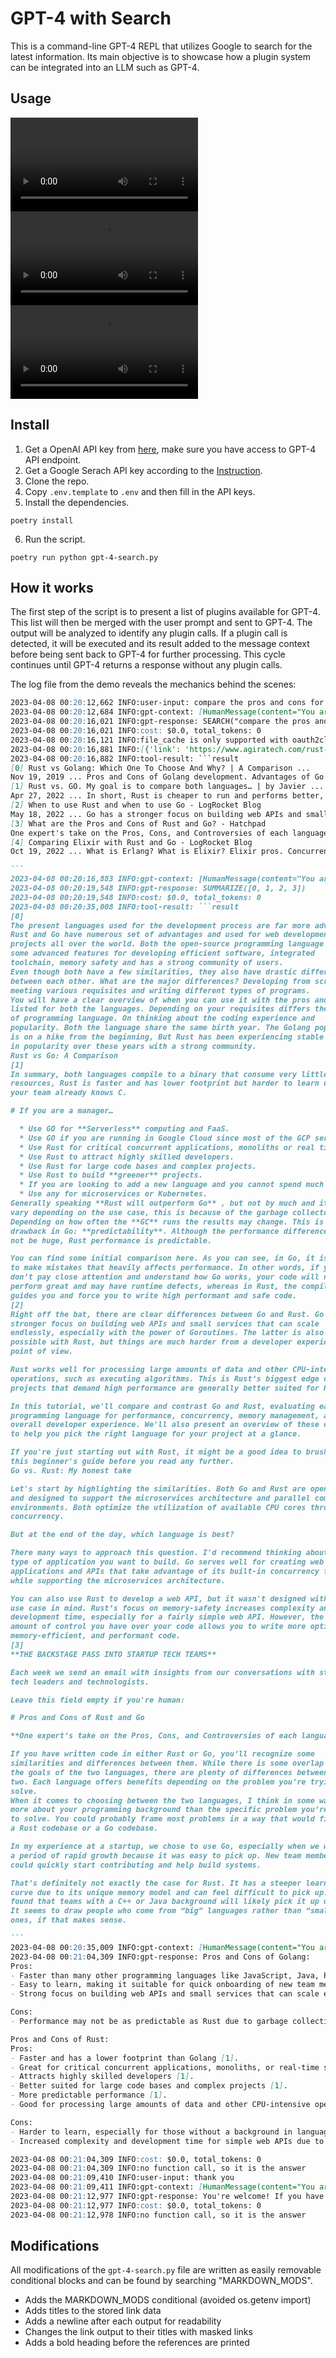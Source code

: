 # GPT-4 with Search

This is a command-line GPT-4 REPL that utilizes Google to search for the latest information. Its main objective is to showcase how a plugin system can be integrated into an LLM such as GPT-4.

## Usage

<video src='https://user-images.githubusercontent.com/9637710/230850187-dcc847c3-5c56-4e36-9f42-b48474915c66.mp4'></video>
<video src='https://user-images.githubusercontent.com/9637710/230764961-ea90e864-e01d-4d41-96e3-1cacf44e5e14.mp4'></video>
<video src='https://user-images.githubusercontent.com/9637710/230764959-dccc567e-0639-4b71-92c9-9fa35d4eb8ee.mp4'></video>

## Install

1. Get a OpenAI API key from [here](https://platform.openai.com/account/api-keys), make sure you have access to GPT-4 API endpoint.
2. Get a Google Serach API key according to the [Instruction](https://stackoverflow.com/questions/37083058/programmatically-searching-google-in-python-using-custom-search).
3. Clone the repo.
4. Copy `.env.template` to `.env` and then fill in the API keys.
5. Install the dependencies.
```
poetry install
```
6. Run the script.
```
poetry run python gpt-4-search.py
```

## How it works

The first step of the script is to present a list of plugins available for GPT-4. This list will then be merged with the user prompt and sent to GPT-4. The output will be analyzed to identify any plugin calls. If a plugin call is detected, it will be executed and its result added to the message context before being sent back to GPT-4 for further processing. This cycle continues until GPT-4 returns a response without any plugin calls.

The log file from the demo reveals the mechanics behind the scenes:

````markdown
2023-04-08 00:20:12,662 INFO:user-input: compare the pros and cons for golang and rust
2023-04-08 00:20:12,684 INFO:gpt-context: [HumanMessage(content="You are an helpful and kind assistant to answer questions that can use tools to interact with real world and get access to the latest information. You can call one of the following functions:\n- SEARCH(query: string) searches the web, and returns the top snippets, it'll be better if the query string is in english\n- SUMMARIZE(snippet_ids: uint[]) click into the search result, useful when you want to investigate the detail of the search result\n- PYTHON(code: string) evaluates the code in a python interpreter, wrap code in triple quotes\nIn each response, you must start with a function call. Don't explain why you use a tool. If you cannot figure out the answer, you say ’I don’t know’. When you are generating answers according to the search result, link your answers to the snippet id and use the same language as the questioner\nQ:compare the pros and cons for golang and rust", additional_kwargs={})]
2023-04-08 00:20:16,021 INFO:gpt-response: SEARCH("compare the pros and cons of golang and rust")
2023-04-08 00:20:16,021 INFO:cost: $0.0, total_tokens: 0
2023-04-08 00:20:16,121 INFO:file_cache is only supported with oauth2client<4.0.0
2023-04-08 00:20:16,881 INFO:[{'link': 'https://www.agiratech.com/rust-vs-go', 'query': 'compare the pros and cons of golang and rust'}, {'link': 'https://itnext.io/rust-vs-go-cc38b7048181', 'query': 'compare the pros and cons of golang and rust'}, {'link': 'https://blog.logrocket.com/when-to-use-rust-when-to-use-golang/', 'query': 'compare the pros and cons of golang and rust'}, {'link': 'https://www.myhatchpad.com/insight/choosing-between-rust-or-go/', 'query': 'compare the pros and cons of golang and rust'}, {'link': 'https://blog.logrocket.com/comparing-elixir-rust-go/', 'query': 'compare the pros and cons of golang and rust'}]
2023-04-08 00:20:16,882 INFO:tool-result: ```result
[0] Rust vs Golang: Which One To Choose And Why? | A Comparison ...
Nov 19, 2019 ... Pros and Cons of Golang development. Advantages of Go. Golang is faster than many other programming languages like JavaScript, Java, Python, ...
[1] Rust vs. GO. My goal is to compare both languages… | by Javier ...
Apr 27, 2022 ... In short, Rust is cheaper to run and performs better, also Rust programmers are extremely good, if you use Rust you will attract talent. The ...
[2] When to use Rust and when to use Go - LogRocket Blog
May 18, 2022 ... Go has a stronger focus on building web APIs and small services that can scale endlessly, especially with the power of Goroutines. The latter is ...
[3] What are the Pros and Cons of Rust and Go? - Hatchpad
One expert's take on the Pros, Cons, and Controversies of each language. If you have written code in either Rust or Go, you'll recognize some similarities ...
[4] Comparing Elixir with Rust and Go - LogRocket Blog
Oct 19, 2022 ... What is Erlang? What is Elixir? Elixir pros. Concurrency and scalability; Fault-tolerance; Easier learning curve. Elixir cons. Dynamically typed ...

```
2023-04-08 00:20:16,883 INFO:gpt-context: [HumanMessage(content="You are an helpful and kind assistant to answer questions that can use tools to interact with real world and get access to the latest information. You can call one of the following functions:\n- SEARCH(query: string) searches the web, and returns the top snippets, it'll be better if the query string is in english\n- SUMMARIZE(snippet_ids: uint[]) click into the search result, useful when you want to investigate the detail of the search result\n- PYTHON(code: string) evaluates the code in a python interpreter, wrap code in triple quotes\nIn each response, you must start with a function call. Don't explain why you use a tool. If you cannot figure out the answer, you say ’I don’t know’. When you are generating answers according to the search result, link your answers to the snippet id and use the same language as the questioner\nQ:compare the pros and cons for golang and rust", additional_kwargs={}), AIMessage(content='SEARCH("compare the pros and cons of golang and rust")', additional_kwargs={}), AIMessage(content="```result\n[0] Rust vs Golang: Which One To Choose And Why? | A Comparison ...\nNov 19, 2019 ... Pros and Cons of Golang development. Advantages of Go. Golang is faster than many other programming languages like JavaScript, Java, Python,\xa0...\n[1] Rust vs. GO. My goal is to compare both languages… | by Javier ...\nApr 27, 2022 ... In short, Rust is cheaper to run and performs better, also Rust programmers are extremely good, if you use Rust you will attract talent. The\xa0...\n[2] When to use Rust and when to use Go - LogRocket Blog\nMay 18, 2022 ... Go has a stronger focus on building web APIs and small services that can scale endlessly, especially with the power of Goroutines. The latter is\xa0...\n[3] What are the Pros and Cons of Rust and Go? - Hatchpad\nOne expert's take on the Pros, Cons, and Controversies of each language. If you have written code in either Rust or Go, you'll recognize some similarities\xa0...\n[4] Comparing Elixir with Rust and Go - LogRocket Blog\nOct 19, 2022 ... What is Erlang? What is Elixir? Elixir pros. Concurrency and scalability; Fault-tolerance; Easier learning curve. Elixir cons. Dynamically typed\xa0...\n\n```", additional_kwargs={})]
2023-04-08 00:20:19,548 INFO:gpt-response: SUMMARIZE([0, 1, 2, 3])
2023-04-08 00:20:19,548 INFO:cost: $0.0, total_tokens: 0
2023-04-08 00:20:35,008 INFO:tool-result: ```result
[0]
The present languages used for the development process are far more advanced.
Rust and Go have numerous set of advantages and used for web development
projects all over the world. Both the open-source programming language offers
some advanced features for developing efficient software, integrated
toolchain, memory safety and has a strong community of users.  
Even though both have a few similarities, they also have drastic differences
between each other. What are the major differences? Developing from scratch,
meeting various requisites and writing different types of programs.  
You will have a clear overview of when you can use it with the pros and cons
listed for both the languages. Depending on your requisites differs the choice
of programming language. On thinking about the coding experience and
popularity. Both the language share the same birth year. The Golang popularity
is on a hike from the beginning, But Rust has been experiencing stable growth
in popularity over these years with a strong community.
Rust vs Go: A Comparison
[1]
In summary, both languages compile to a binary that consume very little
resources, Rust is faster and has lower footprint but harder to learn unless
your team already knows C.

# If you are a manager…

  * Use GO for **Serverless** computing and FaaS.
  * Use GO if you are running in Google Cloud since most of the GCP services are based on GO APIs.
  * Use Rust for critical concurrent applications, monoliths or real time systems.
  * Use Rust to attract highly skilled developers.
  * Use Rust for large code bases and complex projects.
  * Use Rust to build **greener** projects.
  * If you are looking to add a new language and you cannot spend much time learning it, GO is easier to adopt than Rust.
  * Use any for microservices or Kubernetes.
Generally speaking **Rust will outperform Go** , but not by much and it will
vary depending on the use case, this is because of the garbage collector.
Depending on how often the **GC** runs the results may change. This is a
drawback in Go: **predictability**. Although the performance differences may
not be huge, Rust performance is predictable.

You can find some initial comparison here. As you can see, in Go, it is easy
to make mistakes that heavily affects performance. In other words, if you
don’t pay close attention and understand how Go works, your code will not
perform great and may have runtime defects, whereas in Rust, the compiler
guides you and force you to write high performant and safe code.
[2]
Right off the bat, there are clear differences between Go and Rust. Go has a
stronger focus on building web APIs and small services that can scale
endlessly, especially with the power of Goroutines. The latter is also
possible with Rust, but things are much harder from a developer experience
point of view.

Rust works well for processing large amounts of data and other CPU-intensive
operations, such as executing algorithms. This is Rust’s biggest edge over Go;
projects that demand high performance are generally better suited for Rust.

In this tutorial, we'll compare and contrast Go and Rust, evaluating each
programming language for performance, concurrency, memory management, and the
overall developer experience. We'll also present an overview of these elements
to help you pick the right language for your project at a glance.

If you're just starting out with Rust, it might be a good idea to brush up on
this beginner's guide before you read any further.
Go vs. Rust: My honest take

Let's start by highlighting the similarities. Both Go and Rust are open-source
and designed to support the microservices architecture and parallel computing
environments. Both optimize the utilization of available CPU cores through
concurrency.

But at the end of the day, which language is best?

There many ways to approach this question. I'd recommend thinking about what
type of application you want to build. Go serves well for creating web
applications and APIs that take advantage of its built-in concurrency features
while supporting the microservices architecture.

You can also use Rust to develop a web API, but it wasn't designed with this
use case in mind. Rust’s focus on memory-safety increases complexity and
development time, especially for a fairly simple web API. However, the larger
amount of control you have over your code allows you to write more optimized,
memory-efficient, and performant code.
[3]
**THE BACKSTAGE PASS INTO STARTUP TECH TEAMS**

Each week we send an email with insights from our conversations with startup
tech leaders and technologists.

Leave this field empty if you're human:

# Pros and Cons of Rust and Go

**One expert’s take on the Pros, Cons, and Controversies of each language.**

If you have written code in either Rust or Go, you’ll recognize some
similarities and differences between them. While there is some overlap between
the goals of the two languages, there are plenty of differences between the
two. Each language offers benefits depending on the problem you’re trying to
solve.
When it comes to choosing between the two languages, I think in some ways it’s
more about your programming background than the specific problem you’re trying
to solve. You could probably frame most problems in a way that would fit into
a Rust codebase or a Go codebase.

In my experience at a startup, we chose to use Go, especially when we were in
a period of rapid growth because it was easy to pick up. New team members
could quickly start contributing and help build systems.

That’s definitely not exactly the case for Rust. It has a steeper learning
curve due to its unique memory model and can feel difficult to pick up. I’ve
found that teams with a C++ or Java background will likely pick it up quickly.
It seems to draw people who come from “big” languages rather than “small”
ones, if that makes sense.

```
2023-04-08 00:20:35,009 INFO:gpt-context: [HumanMessage(content="You are an helpful and kind assistant to answer questions that can use tools to interact with real world and get access to the latest information. You can call one of the following functions:\n- SEARCH(query: string) searches the web, and returns the top snippets, it'll be better if the query string is in english\n- SUMMARIZE(snippet_ids: uint[]) click into the search result, useful when you want to investigate the detail of the search result\n- PYTHON(code: string) evaluates the code in a python interpreter, wrap code in triple quotes\nIn each response, you must start with a function call. Don't explain why you use a tool. If you cannot figure out the answer, you say ’I don’t know’. When you are generating answers according to the search result, link your answers to the snippet id and use the same language as the questioner\nQ:compare the pros and cons for golang and rust", additional_kwargs={}), AIMessage(content='SEARCH("compare the pros and cons of golang and rust")', additional_kwargs={}), AIMessage(content="```result\n[0] Rust vs Golang: Which One To Choose And Why? | A Comparison ...\nNov 19, 2019 ... Pros and Cons of Golang development. Advantages of Go. Golang is faster than many other programming languages like JavaScript, Java, Python,\xa0...\n[1] Rust vs. GO. My goal is to compare both languages… | by Javier ...\nApr 27, 2022 ... In short, Rust is cheaper to run and performs better, also Rust programmers are extremely good, if you use Rust you will attract talent. The\xa0...\n[2] When to use Rust and when to use Go - LogRocket Blog\nMay 18, 2022 ... Go has a stronger focus on building web APIs and small services that can scale endlessly, especially with the power of Goroutines. The latter is\xa0...\n[3] What are the Pros and Cons of Rust and Go? - Hatchpad\nOne expert's take on the Pros, Cons, and Controversies of each language. If you have written code in either Rust or Go, you'll recognize some similarities\xa0...\n[4] Comparing Elixir with Rust and Go - LogRocket Blog\nOct 19, 2022 ... What is Erlang? What is Elixir? Elixir pros. Concurrency and scalability; Fault-tolerance; Easier learning curve. Elixir cons. Dynamically typed\xa0...\n\n```", additional_kwargs={}), AIMessage(content='SUMMARIZE([0, 1, 2, 3])', additional_kwargs={}), AIMessage(content="```result\n[0]\nThe present languages used for the development process are far more advanced.\nRust and Go have numerous set of advantages and used for web development\nprojects all over the world. Both the open-source programming language offers\nsome advanced features for developing efficient software, integrated\ntoolchain, memory safety and has a strong community of users.  \nEven though both have a few similarities, they also have drastic differences\nbetween each other. What are the major differences? Developing from scratch,\nmeeting various requisites and writing different types of programs.  \nYou will have a clear overview of when you can use it with the pros and cons\nlisted for both the languages. Depending on your requisites differs the choice\nof programming language. On thinking about the coding experience and\npopularity. Both the language share the same birth year. The Golang popularity\nis on a hike from the beginning, But Rust has been experiencing stable growth\nin popularity over these years with a strong community.\nRust vs Go: A Comparison\n[1]\nIn summary, both languages compile to a binary that consume very little\nresources, Rust is faster and has lower footprint but harder to learn unless\nyour team already knows C.\n\n# If you are a manager…\n\n  * Use GO for **Serverless** computing and FaaS.\n  * Use GO if you are running in Google Cloud since most of the GCP services are based on GO APIs.\n  * Use Rust for critical concurrent applications, monoliths or real time systems.\n  * Use Rust to attract highly skilled developers.\n  * Use Rust for large code bases and complex projects.\n  * Use Rust to build **greener** projects.\n  * If you are looking to add a new language and you cannot spend much time learning it, GO is easier to adopt than Rust.\n  * Use any for microservices or Kubernetes.\nGenerally speaking **Rust will outperform Go** , but not by much and it will\nvary depending on the use case, this is because of the garbage collector.\nDepending on how often the **GC** runs the results may change. This is a\ndrawback in Go: **predictability**. Although the performance differences may\nnot be huge, Rust performance is predictable.\n\nYou can find some initial comparison here. As you can see, in Go, it is easy\nto make mistakes that heavily affects performance. In other words, if you\ndon’t pay close attention and understand how Go works, your code will not\nperform great and may have runtime defects, whereas in Rust, the compiler\nguides you and force you to write high performant and safe code.\n[2]\nRight off the bat, there are clear differences between Go and Rust. Go has a\nstronger focus on building web APIs and small services that can scale\nendlessly, especially with the power of Goroutines. The latter is also\npossible with Rust, but things are much harder from a developer experience\npoint of view.\n\nRust works well for processing large amounts of data and other CPU-intensive\noperations, such as executing algorithms. This is Rust’s biggest edge over Go;\nprojects that demand high performance are generally better suited for Rust.\n\nIn this tutorial, we'll compare and contrast Go and Rust, evaluating each\nprogramming language for performance, concurrency, memory management, and the\noverall developer experience. We'll also present an overview of these elements\nto help you pick the right language for your project at a glance.\n\nIf you're just starting out with Rust, it might be a good idea to brush up on\nthis beginner's guide before you read any further.\nGo vs. Rust: My honest take\n\nLet's start by highlighting the similarities. Both Go and Rust are open-source\nand designed to support the microservices architecture and parallel computing\nenvironments. Both optimize the utilization of available CPU cores through\nconcurrency.\n\nBut at the end of the day, which language is best?\n\nThere many ways to approach this question. I'd recommend thinking about what\ntype of application you want to build. Go serves well for creating web\napplications and APIs that take advantage of its built-in concurrency features\nwhile supporting the microservices architecture.\n\nYou can also use Rust to develop a web API, but it wasn't designed with this\nuse case in mind. Rust’s focus on memory-safety increases complexity and\ndevelopment time, especially for a fairly simple web API. However, the larger\namount of control you have over your code allows you to write more optimized,\nmemory-efficient, and performant code.\n[3]\n**THE BACKSTAGE PASS INTO STARTUP TECH TEAMS**\n\nEach week we send an email with insights from our conversations with startup\ntech leaders and technologists.\n\nLeave this field empty if you're human:\n\n# Pros and Cons of Rust and Go\n\n**One expert’s take on the Pros, Cons, and Controversies of each language.**\n\nIf you have written code in either Rust or Go, you’ll recognize some\nsimilarities and differences between them. While there is some overlap between\nthe goals of the two languages, there are plenty of differences between the\ntwo. Each language offers benefits depending on the problem you’re trying to\nsolve.\nWhen it comes to choosing between the two languages, I think in some ways it’s\nmore about your programming background than the specific problem you’re trying\nto solve. You could probably frame most problems in a way that would fit into\na Rust codebase or a Go codebase.\n\nIn my experience at a startup, we chose to use Go, especially when we were in\na period of rapid growth because it was easy to pick up. New team members\ncould quickly start contributing and help build systems.\n\nThat’s definitely not exactly the case for Rust. It has a steeper learning\ncurve due to its unique memory model and can feel difficult to pick up. I’ve\nfound that teams with a C++ or Java background will likely pick it up quickly.\nIt seems to draw people who come from “big” languages rather than “small”\nones, if that makes sense.\n\n```", additional_kwargs={})]
2023-04-08 00:21:04,309 INFO:gpt-response: Pros and Cons of Golang:
Pros:
- Faster than many other programming languages like JavaScript, Java, Python [0].
- Easy to learn, making it suitable for quick onboarding of new team members [3].
- Strong focus on building web APIs and small services that can scale endlessly, with the power of Goroutines [2].

Cons:
- Performance may not be as predictable as Rust due to garbage collection [1].

Pros and Cons of Rust:
Pros:
- Faster and has a lower footprint than Golang [1].
- Great for critical concurrent applications, monoliths, or real-time systems [1].
- Attracts highly skilled developers [1].
- Better suited for large code bases and complex projects [1].
- More predictable performance [1].
- Good for processing large amounts of data and other CPU-intensive operations like executing algorithms [2].

Cons:
- Harder to learn, especially for those without a background in languages like C++ or Java [3].
- Increased complexity and development time for simple web APIs due to its focus on memory safety [2].

2023-04-08 00:21:04,309 INFO:cost: $0.0, total_tokens: 0
2023-04-08 00:21:04,309 INFO:no function call, so it is the answer
2023-04-08 00:21:09,410 INFO:user-input: thank you
2023-04-08 00:21:09,411 INFO:gpt-context: [HumanMessage(content="You are an helpful and kind assistant to answer questions that can use tools to interact with real world and get access to the latest information. You can call one of the following functions:\n- SEARCH(query: string) searches the web, and returns the top snippets, it'll be better if the query string is in english\n- SUMMARIZE(snippet_ids: uint[]) click into the search result, useful when you want to investigate the detail of the search result\n- PYTHON(code: string) evaluates the code in a python interpreter, wrap code in triple quotes\nIn each response, you must start with a function call. Don't explain why you use a tool. If you cannot figure out the answer, you say ’I don’t know’. When you are generating answers according to the search result, link your answers to the snippet id and use the same language as the questioner\nQ:compare the pros and cons for golang and rust", additional_kwargs={}), AIMessage(content='SEARCH("compare the pros and cons of golang and rust")', additional_kwargs={}), AIMessage(content="```result\n[0] Rust vs Golang: Which One To Choose And Why? | A Comparison ...\nNov 19, 2019 ... Pros and Cons of Golang development. Advantages of Go. Golang is faster than many other programming languages like JavaScript, Java, Python,\xa0...\n[1] Rust vs. GO. My goal is to compare both languages… | by Javier ...\nApr 27, 2022 ... In short, Rust is cheaper to run and performs better, also Rust programmers are extremely good, if you use Rust you will attract talent. The\xa0...\n[2] When to use Rust and when to use Go - LogRocket Blog\nMay 18, 2022 ... Go has a stronger focus on building web APIs and small services that can scale endlessly, especially with the power of Goroutines. The latter is\xa0...\n[3] What are the Pros and Cons of Rust and Go? - Hatchpad\nOne expert's take on the Pros, Cons, and Controversies of each language. If you have written code in either Rust or Go, you'll recognize some similarities\xa0...\n[4] Comparing Elixir with Rust and Go - LogRocket Blog\nOct 19, 2022 ... What is Erlang? What is Elixir? Elixir pros. Concurrency and scalability; Fault-tolerance; Easier learning curve. Elixir cons. Dynamically typed\xa0...\n\n```", additional_kwargs={}), AIMessage(content='SUMMARIZE([0, 1, 2, 3])', additional_kwargs={}), AIMessage(content="```result\n[0]\nThe present languages used for the development process are far more advanced.\nRust and Go have numerous set of advantages and used for web development\nprojects all over the world. Both the open-source programming language offers\nsome advanced features for developing efficient software, integrated\ntoolchain, memory safety and has a strong community of users.  \nEven though both have a few similarities, they also have drastic differences\nbetween each other. What are the major differences? Developing from scratch,\nmeeting various requisites and writing different types of programs.  \nYou will have a clear overview of when you can use it with the pros and cons\nlisted for both the languages. Depending on your requisites differs the choice\nof programming language. On thinking about the coding experience and\npopularity. Both the language share the same birth year. The Golang popularity\nis on a hike from the beginning, But Rust has been experiencing stable growth\nin popularity over these years with a strong community.\nRust vs Go: A Comparison\n[1]\nIn summary, both languages compile to a binary that consume very little\nresources, Rust is faster and has lower footprint but harder to learn unless\nyour team already knows C.\n\n# If you are a manager…\n\n  * Use GO for **Serverless** computing and FaaS.\n  * Use GO if you are running in Google Cloud since most of the GCP services are based on GO APIs.\n  * Use Rust for critical concurrent applications, monoliths or real time systems.\n  * Use Rust to attract highly skilled developers.\n  * Use Rust for large code bases and complex projects.\n  * Use Rust to build **greener** projects.\n  * If you are looking to add a new language and you cannot spend much time learning it, GO is easier to adopt than Rust.\n  * Use any for microservices or Kubernetes.\nGenerally speaking **Rust will outperform Go** , but not by much and it will\nvary depending on the use case, this is because of the garbage collector.\nDepending on how often the **GC** runs the results may change. This is a\ndrawback in Go: **predictability**. Although the performance differences may\nnot be huge, Rust performance is predictable.\n\nYou can find some initial comparison here. As you can see, in Go, it is easy\nto make mistakes that heavily affects performance. In other words, if you\ndon’t pay close attention and understand how Go works, your code will not\nperform great and may have runtime defects, whereas in Rust, the compiler\nguides you and force you to write high performant and safe code.\n[2]\nRight off the bat, there are clear differences between Go and Rust. Go has a\nstronger focus on building web APIs and small services that can scale\nendlessly, especially with the power of Goroutines. The latter is also\npossible with Rust, but things are much harder from a developer experience\npoint of view.\n\nRust works well for processing large amounts of data and other CPU-intensive\noperations, such as executing algorithms. This is Rust’s biggest edge over Go;\nprojects that demand high performance are generally better suited for Rust.\n\nIn this tutorial, we'll compare and contrast Go and Rust, evaluating each\nprogramming language for performance, concurrency, memory management, and the\noverall developer experience. We'll also present an overview of these elements\nto help you pick the right language for your project at a glance.\n\nIf you're just starting out with Rust, it might be a good idea to brush up on\nthis beginner's guide before you read any further.\nGo vs. Rust: My honest take\n\nLet's start by highlighting the similarities. Both Go and Rust are open-source\nand designed to support the microservices architecture and parallel computing\nenvironments. Both optimize the utilization of available CPU cores through\nconcurrency.\n\nBut at the end of the day, which language is best?\n\nThere many ways to approach this question. I'd recommend thinking about what\ntype of application you want to build. Go serves well for creating web\napplications and APIs that take advantage of its built-in concurrency features\nwhile supporting the microservices architecture.\n\nYou can also use Rust to develop a web API, but it wasn't designed with this\nuse case in mind. Rust’s focus on memory-safety increases complexity and\ndevelopment time, especially for a fairly simple web API. However, the larger\namount of control you have over your code allows you to write more optimized,\nmemory-efficient, and performant code.\n[3]\n**THE BACKSTAGE PASS INTO STARTUP TECH TEAMS**\n\nEach week we send an email with insights from our conversations with startup\ntech leaders and technologists.\n\nLeave this field empty if you're human:\n\n# Pros and Cons of Rust and Go\n\n**One expert’s take on the Pros, Cons, and Controversies of each language.**\n\nIf you have written code in either Rust or Go, you’ll recognize some\nsimilarities and differences between them. While there is some overlap between\nthe goals of the two languages, there are plenty of differences between the\ntwo. Each language offers benefits depending on the problem you’re trying to\nsolve.\nWhen it comes to choosing between the two languages, I think in some ways it’s\nmore about your programming background than the specific problem you’re trying\nto solve. You could probably frame most problems in a way that would fit into\na Rust codebase or a Go codebase.\n\nIn my experience at a startup, we chose to use Go, especially when we were in\na period of rapid growth because it was easy to pick up. New team members\ncould quickly start contributing and help build systems.\n\nThat’s definitely not exactly the case for Rust. It has a steeper learning\ncurve due to its unique memory model and can feel difficult to pick up. I’ve\nfound that teams with a C++ or Java background will likely pick it up quickly.\nIt seems to draw people who come from “big” languages rather than “small”\nones, if that makes sense.\n\n```", additional_kwargs={}), AIMessage(content='Pros and Cons of Golang:\nPros:\n- Faster than many other programming languages like JavaScript, Java, Python [0].\n- Easy to learn, making it suitable for quick onboarding of new team members [3].\n- Strong focus on building web APIs and small services that can scale endlessly, with the power of Goroutines [2].\n\nCons:\n- Performance may not be as predictable as Rust due to garbage collection [1].\n\nPros and Cons of Rust:\nPros:\n- Faster and has a lower footprint than Golang [1].\n- Great for critical concurrent applications, monoliths, or real-time systems [1].\n- Attracts highly skilled developers [1].\n- Better suited for large code bases and complex projects [1].\n- More predictable performance [1].\n- Good for processing large amounts of data and other CPU-intensive operations like executing algorithms [2].\n\nCons:\n- Harder to learn, especially for those without a background in languages like C++ or Java [3].\n- Increased complexity and development time for simple web APIs due to its focus on memory safety [2].\n', additional_kwargs={}), HumanMessage(content='Q:thank you', additional_kwargs={})]
2023-04-08 00:21:12,977 INFO:gpt-response: You're welcome! If you have any more questions or need further assistance, feel free to ask.
2023-04-08 00:21:12,977 INFO:cost: $0.0, total_tokens: 0
2023-04-08 00:21:12,978 INFO:no function call, so it is the answer
````

## Modifications

All modifications of the `gpt-4-search.py` file are written as easily removable conditional blocks and can be found by searching "MARKDOWN_MODS".
- Adds the MARKDOWN_MODS conditional (avoided os.getenv import)
- Adds titles to the stored link data
- Adds a newline after each output for readability
- Changes the link output to their titles with masked links
- Adds a bold heading before the references are printed